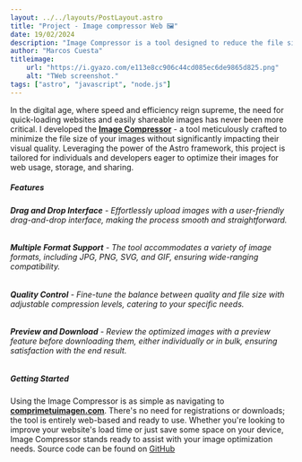 ```yaml
---
layout: ../../layouts/PostLayout.astro
title: "Project - Image compressor Web 🖼️"
date: 19/02/2024
description: "Image Compressor is a tool designed to reduce the file size of images without significantly affecting their visual quality. This project aims to provide an efficient way for individuals and developers to decrease image sizes, making them more suitable for web usage, storage, and sharing. Made it with Astro framework."
author: "Marcos Cuesta"
titleimage:
    url: "https://i.gyazo.com/e113e8cc906c44cd085ec6de9865d825.png"
    alt: "TWeb screenshot."
tags: ["astro", "javascript", "node.js"]
---
```


In the digital age, where speed and efficiency reign supreme, the need for quick-loading websites and easily shareable images has never been more critical. I developed the [**Image Compressor**](https://comprimetuimagen.com) - a tool meticulously crafted to minimize the file size of your images without significantly impacting their visual quality. Leveraging the power of the Astro framework, this project is tailored for individuals and developers eager to optimize their images for web usage, storage, and sharing.

<div class="mt-6"></div>

##### Features

<div class="mt-6"></div>

###### **Drag and Drop Interface** - Effortlessly upload images with a user-friendly drag-and-drop interface, making the process smooth and straightforward.

###### **Multiple Format Support** - The tool accommodates a variety of image formats, including JPG, PNG, SVG, and GIF, ensuring wide-ranging compatibility.

###### **Quality Control** - Fine-tune the balance between quality and file size with adjustable compression levels, catering to your specific needs.

###### **Preview and Download** - Review the optimized images with a preview feature before downloading them, either individually or in bulk, ensuring satisfaction with the end result.

<div class="mt-6"></div>

##### Getting Started

Using the Image Compressor is as simple as navigating to [**comprimetuimagen.com**](https://comprimetuimagen.com). There's no need for registrations or downloads; the tool is entirely web-based and ready to use. Whether you're looking to improve your website's load time or just save some space on your device, Image Compressor stands ready to assist with your image optimization needs. Source code can be found on [GitHub](https://github.com/maarcoscuesta18/image-compressor)
